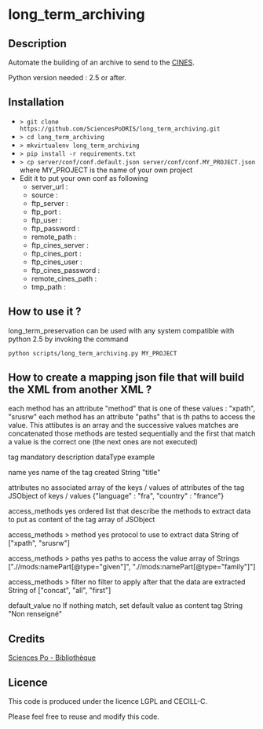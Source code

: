 # long_term_archiving

## Description
Automate the building of an archive to send to the [CINES](http://www.cines.fr).

Python version needed : 2.5 or after.


## Installation
- `> git clone https://github.com/SciencesPoDRIS/long_term_archiving.git`
- `> cd long_term_archiving`
- `> mkvirtualenv long_term_archiving`
- `> pip install -r requirements.txt`
- `> cp server/conf/conf.default.json server/conf/conf.MY_PROJECT.json` where MY_PROJECT is the name of your own project
- Edit it to put your own conf as following
  - server_url : 
  - source : 
  - ftp_server : 
  - ftp_port : 
  - ftp_user : 
  - ftp_password : 
  - remote_path : 
  - ftp_cines_server :
  - ftp_cines_port :
  - ftp_cines_user :
  - ftp_cines_password :
  - remote_cines_path :
  - tmp_path :

## How to use it ?

long_term_preservation can be used with any system compatible with python 2.5 by invoking the command

`python scripts/long_term_archiving.py MY_PROJECT`


## How to create a mapping json file that will build the XML from another XML ?


each method has an attribute "method" that is one of these values : "xpath", "srusrw"
each method has an attribute "paths" that is th paths to access the value. This attibutes is an array and the successive values matches are concatenated
those methods are tested sequentially and the first that match a value is the correct one (the next ones are not executed)



tag	mandatory	description	dataType	example

name	yes	name of the tag created	String	"title"

attributes	no	associated array of the keys / values of attributes of the tag	JSObject of keys / values	{"language" : "fra", "country" : "france"}

access_methods	yes	ordered list that describe the methods to extract data to put as content of the tag	array of JSObject

access_methods > method	yes	protocol to use to extract data	String of ["xpath", "srusrw"]

access_methods > paths	yes	paths to access the value	array of Strings	[".//mods:namePart[@type=\"given\"]", ".//mods:namePart[@type=\"family\"]"]

access_methods > filter	no	filter to apply after that the data are extracted	String of ["concat", "all", "first"]

default_value	no	If nothing match, set default value as content tag	String	"Non renseigné"


## Credits

[Sciences Po - Bibliothèque](http://www.sciencespo.fr/bibliotheque/)

## Licence

This code is produced under the licence LGPL and CECILL-C.

Please feel free to reuse and modify this code.